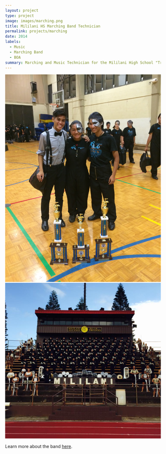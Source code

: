 ```yaml
---
layout: project
type: project
image: images/marching.png
title: Mililani HS Marching Band Technician
permalink: projects/marching
date: 2014
labels:
  - Music
  - Marching Band
  - BOA
summary: Marching and Music Technician for the Mililani High School "Trojan" Marching Band.
---
```

<div class="ui medium rounded images">
  <img class="ui image" src="../images/marching2.jpg">
  <img class="ui image" src="../images/marching3.jpg">
</div>

Learn more about the band [here](http://www.mhsmarching.org).
